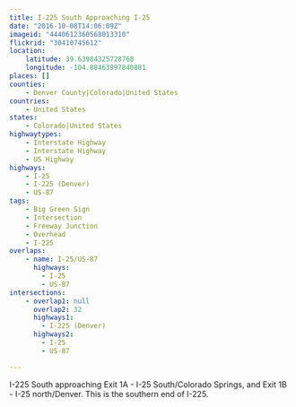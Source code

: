 ```yaml
---
title: I-225 South Approaching I-25
date: "2016-10-08T14:06:09Z"
imageid: "4440612360568013310"
flickrid: "30410745612"
location:
    latitude: 39.63984325728768
    longitude: -104.88463997840881
places: []
counties:
    - Denver County|Colorado|United States
countries:
    - United States
states:
    - Colorado|United States
highwaytypes:
    - Interstate Highway
    - Interstate Highway
    - US Highway
highways:
    - I-25
    - I-225 (Denver)
    - US-87
tags:
    - Big Green Sign
    - Intersection
    - Freeway Junction
    - Overhead
    - I-225
overlaps:
    - name: I-25/US-87
      highways:
        - I-25
        - US-87
intersections:
    - overlap1: null
      overlap2: 32
      highways1:
        - I-225 (Denver)
      highways2:
        - I-25
        - US-87

---
```

I-225 South approaching Exit 1A - I-25 South/Colorado Springs, and Exit 1B - I-25 north/Denver.  This is the southern end of I-225.